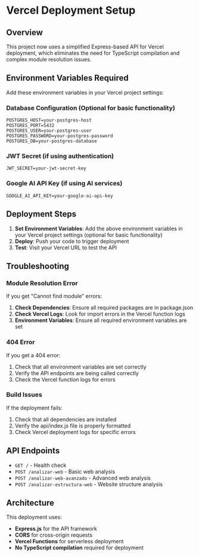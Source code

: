 # Vercel Deployment Setup

## Overview

This project now uses a simplified Express-based API for Vercel deployment, which eliminates the need for TypeScript compilation and complex module resolution issues.

## Environment Variables Required

Add these environment variables in your Vercel project settings:

### Database Configuration (Optional for basic functionality)
```
POSTGRES_HOST=your-postgres-host
POSTGRES_PORT=5432
POSTGRES_USER=your-postgres-user
POSTGRES_PASSWORD=your-postgres-password
POSTGRES_DB=your-postgres-database
```

### JWT Secret (if using authentication)
```
JWT_SECRET=your-jwt-secret-key
```

### Google AI API Key (if using AI services)
```
GOOGLE_AI_API_KEY=your-google-ai-api-key
```

## Deployment Steps

1. **Set Environment Variables**: Add the above environment variables in your Vercel project settings (optional for basic functionality)
2. **Deploy**: Push your code to trigger deployment
3. **Test**: Visit your Vercel URL to test the API

## Troubleshooting

### Module Resolution Error
If you get "Cannot find module" errors:
1. **Check Dependencies**: Ensure all required packages are in package.json
2. **Check Vercel Logs**: Look for import errors in the Vercel function logs
3. **Environment Variables**: Ensure all required environment variables are set

### 404 Error
If you get a 404 error:
1. Check that all environment variables are set correctly
2. Verify the API endpoints are being called correctly
3. Check the Vercel function logs for errors

### Build Issues
If the deployment fails:
1. Check that all dependencies are installed
2. Verify the api/index.js file is properly formatted
3. Check Vercel deployment logs for specific errors

## API Endpoints

- `GET /` - Health check
- `POST /analizar-web` - Basic web analysis
- `POST /analizar-web-avanzado` - Advanced web analysis
- `POST /analizar-estructura-web` - Website structure analysis

## Architecture

This deployment uses:
- **Express.js** for the API framework
- **CORS** for cross-origin requests
- **Vercel Functions** for serverless deployment
- **No TypeScript compilation** required for deployment 